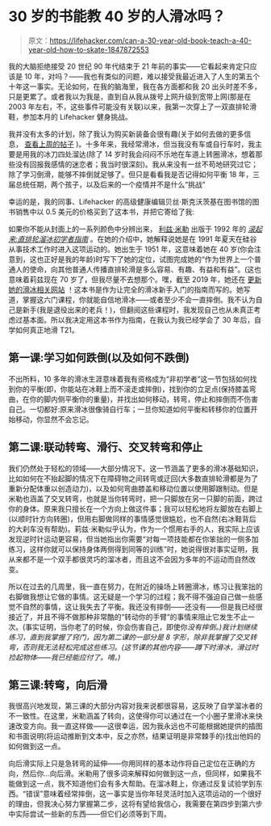 # 30 岁的书能教 40 岁的人滑冰吗？

> 原文：<https://lifehacker.com/can-a-30-year-old-book-teach-a-40-year-old-how-to-skate-1847872553>

我的大脑拒绝接受 20 世纪 90 年代结束于 21 年前的事实——它看起来肯定只应该是 10 年，对吗？——我也有类似的问题，难以接受我最近进入了人生的第五个十年这一事实。无论如何，在我的脑海里，我在各方面都和我 20 出头时差不多，只是更累了。或者我以为我是，直到自从我从拨号上网升级到宽带上网(那是在 2003 年左右，不，这些事件可能没有关联)以来，我第一次穿上了一双直排轮滑鞋，参加本月的 Lifehacker 健身挑战。



我并没有太多的计划，除了我认为购买新装备会很有趣(关于如何去做的更多信息， [查看上周的帖子](https://lifehacker.com/this-month-im-getting-fit-like-its-1991-1847826125) )。十多年来，我经常滑冰，但当我没有车或自行车时，我主要是用我的冰刀四处溜达(除了 14 岁时我会闷闷不乐地在车道上转圈滑冰，想着那些没有回报我感情的迷恋者；我当时很深刻)。我从来没有一丝不苟地研究过它；除了学习倒滑，能够不摔倒就足够了。但只是看看我是否记得如何平衡 18 年，三届总统任期，两个孩子，以及后来的一个疫情并不是什么“挑战”

幸运的是，我的同事、Lifehacker 的高级健康编辑贝丝·斯克沃茨基在图书馆的图书销售中以 0.5 美元的价格买到了这本书，并把它寄给了我:

如果你不能从封面上的一系列颜色中分辨出来， [利兹·米勒](http://www.getrolling.com/) 出版于 1992 年的 [*滚起来:直排轮溜冰初学者指南*](https://www.amazon.com/Rolling-Beginners-Guide-line-Skating/dp/0963219634?asc_campaign=InlineText&asc_refurl=https://lifehacker.com/can-a-30-year-old-book-teach-a-40-year-old-how-to-skate-1847872553&asc_source=&tag=kinjalifehackerlink-20) 。在她的介绍中，她解释说她是在 1991 年夏天在硅谷从事技术工作时进入这项运动的。她出生于 1951 年，这意味着她在 40 岁(你会注意到，这也正好是我的年龄)时写下了她的定位，试图完成她的“作为世界上一个普通人的使命，向其他普通人传播直排轮滑是多么容易、有趣、有益和有益”。(这也意味着莉兹现在 70 岁了，但我尽量不去想那个。嘿，截至 2019 年，她还在 [更新她的滑冰相关网站](http://www.getrolling.com/) ！这本书是作为让完全的滑冰新手入门的指南而写的。她写道，掌握这六门课程，你就能自信地滑冰——或者至少不会一直摔倒。我不认为自己是新手(我是退役出来的老兵！)，但翻阅这些课程时，我发现自己也从未真正考虑过基本面。所以我决定用这本书作为指南，在我认为我已经学会了 30 年后，自学如何真正地滑 T21。

## **第一课:学习如何跌倒(以及如何不跌倒)**

不出所料，10 多年的滑冰生涯意味着我有资格成为“非初学者”这一节包括如何找到你的平衡(即，你能站在冰鞋上而不滚走或摔倒)，找到你的立足点(保持膝盖弯曲，在你的脚内侧平衡你的重量)，并找出如何移动，转弯，停止和摔倒而不伤害自己。一切都好:原来滑冰很像骑自行车；一旦你知道如何平衡和转移你的位置开始移动，你显然不会忘记。

## **第二课:联动转弯、滑行、交叉转弯和停止**

我们仍然处于轻松的领域——大部分情况下。这一节涵盖了更多的滑冰基础知识，比如如何在不抬起脚的情况下在障碍物之间转弯或迂回(大多数直排轮滑都是为了重新分配体重以创造动力)，以及如何弯曲膝盖和移动位置以使用脚跟制动。但是米勒也涵盖了交叉转弯，也就是当你转弯时，把一只脚放在另一只脚的前面，跨过你的身体。原来我只擅长在一个方向上做这件事；我可以轻松地将左脚放在右脚上(以顺时针方向转圈)，但用右脚做同样的事情感觉很尴尬，也不自然(右冰鞋背后的大刹车没有帮助)。莉兹·米勒似乎认为，作为一个惯用右手的人，我实际上应该发现逆时针运动更容易，但当她指出你需要“对每一项技能都在你笨拙的一侧多加练习，这样你就可以保持身体两侧得到同等的训练”时，她说得很对事实证明，我从来都不是一个双手都很灵巧的溜冰者，而且这不会因为多年的不运动而自然改变。

所以在过去的几周里，我一直在努力，在附近的操场上转圈滑冰，练习让我笨拙的右脚做我想让它做的事情。这无疑是一个学习的过程；我不得不强迫自己做一些感觉不自然的事情，这让我失去了平衡。我还没有摔倒——还没有——但是我已经很接近了，并且不得不做那种非常酷的“转动你的手臂”的事情来阻止它发生不止一次。(事实证明，当你老了的时候，你会伤害自己，即使你*没有摔倒。)我计划继续练习，直到我掌握了窍门，因为第二课的一部分是 8 字形，除非我掌握了交叉转弯，否则我无法轻松完成这些练习。(这节课的其他内容——蹲下时滑冰，滑过时捡起物体——我已经能应付了。唷。)*

## 第三课:转弯，向后滑

我很高兴地发现，第三课的大部分内容对我来说都很容易，这反映了自学溜冰者的不一致性。在这里，米勒涵盖了转向，这使得你可以通过在一个小圈子里滑冰来快速改变方向。我一直这样做——这很幸运，因为我永远也不可能根据她提供的插图和书面说明(将运动推断到文本中，反之亦然，结果证明是非常棘手的)找出他妈的如何做到这一点。

向后滑实际上只是急转弯的延伸——你用同样的基本动作将自己定位在正确的方向，然后你...向后滑。米勒用了很多词来解释如何做到这一点，但同样，如果我不能做到这一点，我不知道他们会有多大帮助。在溜冰鞋上，你通过反复试验学到东西。“错误”意味着经常摔倒，这一事实是当你年轻灵活时加入这项运动的一个很好的理由，但我决心努力掌握第二步，这将有望给我信心，我需要在第四步到第六步中实际尝试一些新的东西——但它们必须等到下周。